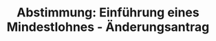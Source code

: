 ---
abstimmung:
  abstimmung: 1
  bundestagssitzung: 46
  legislaturperiode: 18
categories:
- Arbeit
- Soziales
data:
- title: Abstimmungsergebnis 20140703_1-data.pdf
  url: /res/abstimmungsliste/20140703_1-data.pdf
- title: Abstimmungsergebnis 20140703_1_xls-data.csv
  url: /res/abstimmungsliste/analyses/20140703_1_xls-data.csv
documents:
- local: /res/abstimmungsdaten/018-046-01/1801558.pdf
  title: Drucksache 18/01558.pdf
  url: http://dip21.bundestag.de/dip21/btd/18/015/1801558.pdf
- local: /res/abstimmungsdaten/018-046-01/1802010.pdf
  title: Drucksache 18/02010.pdf
  url: http://dip21.bundestag.de/dip21/btd/18/020/1802010.pdf
- local: /res/abstimmungsdaten/018-046-01/1802019.pdf
  title: Drucksache 18/02019.pdf
  url: http://dip21.bundestag.de/dip21/btd/18/020/1802019.pdf
ergebnis:
  cdu/csu:
    enthaltung: 0
    gesamt: 311
    ja: 0
    nein: 294
    nichtabgegeben: 17
    ungueltig: 0
  die.linke:
    enthaltung: 0
    gesamt: 64
    ja: 59
    nein: 0
    nichtabgegeben: 5
    ungueltig: 0
  file: 20140703_1_xls-data.csv
  gruenen:
    enthaltung: 0
    gesamt: 63
    ja: 61
    nein: 0
    nichtabgegeben: 2
    ungueltig: 0
  spd:
    enthaltung: 0
    gesamt: 193
    ja: 0
    nein: 187
    nichtabgegeben: 6
    ungueltig: 0
layout: abstimmung
links:
- title: https://www.bundestag.de/parlament/plenum/abstimmung/abstimmung?id=292
  url: https://www.bundestag.de/parlament/plenum/abstimmung/abstimmung?id=292
- title: http://www.abgeordnetenwatch.de/flaechendeckender_mindestlohn_von_8_50_euro-1105-627.html
  url: http://www.abgeordnetenwatch.de/flaechendeckender_mindestlohn_von_8_50_euro-1105-627.html
preview: "Deutscher Bundestag\n\n46. Sitzung des Deutschen Bundestages\nam Donnerstag,\
  \ 3.Juli 2014\nEndg\xFCltiges Ergebnis der Namentlichen Abstimmung Nr. 1\n\n\xC4\
  nderungsantrag der Abgeordneten Jutta Krellmann, Klaus Ernst, Sabine Zimmermann\n\
  (Zwickau), weiterer Abgeordneter und der Fraktion DIE LINKE.\nzu der zweiten Beratung\
  \ des Gesetzentwurfs der Bundesregierung\nEntwurf eines Gesetzes zur St\xE4rkung\
  \ der Tarifautonomie (Tarifautonomiest\xE4rkungsgesetz)\nDrs.: 18/1558, 18/2010\
  \ (neu) und 18/2019\n\nAbgegebene Stimmen insgesamt:\n\n601\n30\n\nNicht abgegebene\
  \ Stimmen:\nJa-Stimmen:\n\n120\n\nNein-Stimmen:\n\n481\n\nEnthaltungen:\n\n0\n\n\
  Ung\xFCltige:\n\n0\n\nBerlin, den 03.07.2014\n\nBeginn: 12:44\nEnde: 12:47\n"
tags:
- Gehalt
- Mindestlohn
- Tarif
- Arbeitnehmer
- Arbeitgeber
title: "Abstimmung: Einf\xFChrung eines Mindestlohnes - \xC4nderungsantrag"
---